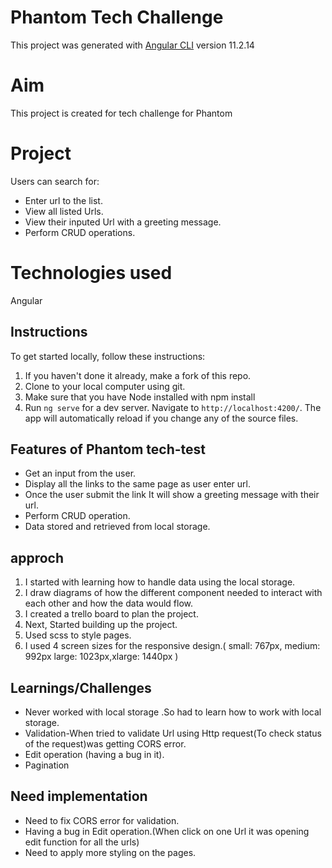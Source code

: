 # Phantom Tech Challenge

This project was generated with [Angular CLI](https://github.com/angular/angular-cli) version 11.2.14

# Aim

This project is created for tech challenge for Phantom

# Project

Users can search for:

- Enter url to the list.
- View all listed Urls.
- View their inputed Url with a greeting message.
- Perform CRUD operations.

# Technologies used

Angular

## Instructions

To get started locally, follow these instructions:

1. If you haven't done it already, make a fork of this repo.
2. Clone to your local computer using git.
3. Make sure that you have Node installed with npm install
4. Run `ng serve` for a dev server. Navigate to `http://localhost:4200/`. The app will automatically reload if you change any of the source files.

## Features of Phantom tech-test

- Get an input from the user.
- Display all the links to the same page as user enter url.
- Once the user submit the link It will show a greeting message with their url.
- Perform CRUD operation.
- Data stored and retrieved from local storage.

## approch

1. I started with learning how to handle data using the local storage.
2. I draw diagrams of how the different component needed to interact with each other and how the data would flow.
3. I created a trello board to plan the project.
4. Next, Started building up the project.
5. Used scss to style pages.
6. I used 4 screen sizes for the responsive design.( small: 767px, medium: 992px large: 1023px,xlarge: 1440px )

## Learnings/Challenges

- Never worked with local storage .So had to learn how to work with local storage.
- Validation-When tried to validate Url using Http request(To check status of the request)was getting CORS error.
- Edit operation (having a bug in it).
- Pagination

## Need implementation

- Need to fix CORS error for validation.
- Having a bug in Edit operation.(When click on one Url it was opening edit function for all the urls)
- Need to apply more styling on the pages.
